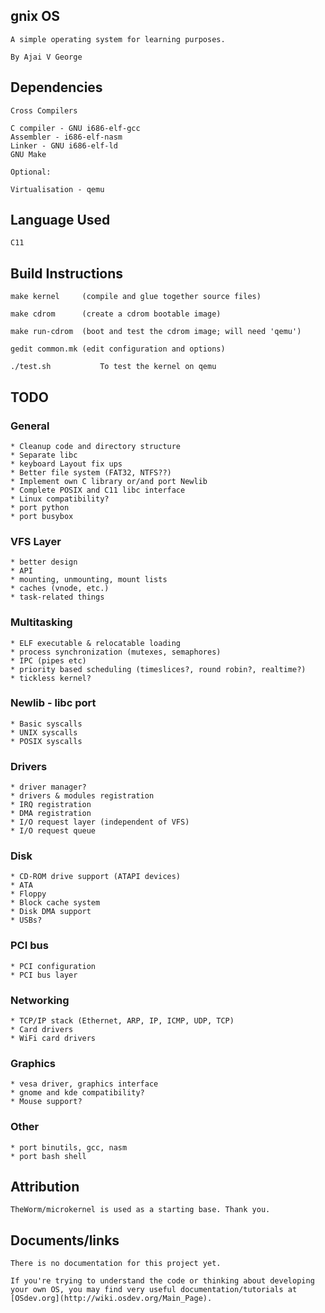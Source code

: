 ## gnix OS
    A simple operating system for learning purposes.
    
    By Ajai V George

## Dependencies

    Cross Compilers
    
    C compiler - GNU i686-elf-gcc 
    Assembler - i686-elf-nasm
    Linker - GNU i686-elf-ld
    GNU Make

    Optional:
    
    Virtualisation - qemu

## Language Used
    C11
    
## Build Instructions

    make kernel		(compile and glue together source files)

    make cdrom		(create a cdrom bootable image)

    make run-cdrom	(boot and test the cdrom image; will need 'qemu')

    gedit common.mk	(edit configuration and options)
    
    ./test.sh           To test the kernel on qemu


## TODO

### General
    * Cleanup code and directory structure
    * Separate libc
    * keyboard Layout fix ups
    * Better file system (FAT32, NTFS??)
    * Implement own C library or/and port Newlib
    * Complete POSIX and C11 libc interface
    * Linux compatibility?
    * port python
    * port busybox


### VFS Layer

    * better design
    * API
    * mounting, unmounting, mount lists
    * caches (vnode, etc.)
    * task-related things

### Multitasking

    * ELF executable & relocatable loading
    * process synchronization (mutexes, semaphores)
    * IPC (pipes etc)
    * priority based scheduling (timeslices?, round robin?, realtime?)
    * tickless kernel?

### Newlib - libc port

    * Basic syscalls
    * UNIX syscalls
    * POSIX syscalls
    
### 

### Drivers

    * driver manager?
    * drivers & modules registration
    * IRQ registration
    * DMA registration
    * I/O request layer (independent of VFS)
    * I/O request queue

### Disk

    * CD-ROM drive support (ATAPI devices)
    * ATA
    * Floppy
    * Block cache system
    * Disk DMA support
    * USBs?
    
### PCI bus

    * PCI configuration
    * PCI bus layer

### Networking

    * TCP/IP stack (Ethernet, ARP, IP, ICMP, UDP, TCP)
    * Card drivers
    * WiFi card drivers
    
### Graphics
    * vesa driver, graphics interface
    * gnome and kde compatibility?
    * Mouse support?
    
### Other

    * port binutils, gcc, nasm
    * port bash shell
    
## Attribution
    TheWorm/microkernel is used as a starting base. Thank you.

## Documents/links

    There is no documentation for this project yet.

    If you're trying to understand the code or thinking about developing your own OS, you may find very useful documentation/tutorials at [OSdev.org](http://wiki.osdev.org/Main_Page).